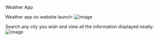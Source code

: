 Weather App

Weather app on website launch:
![image](https://github.com/user-attachments/assets/8d21c20c-7284-4e4f-ae35-dbc245d90c00)

Search any city you wish and view all the information displayed neatly:
![image](https://github.com/user-attachments/assets/482cffda-0575-48d1-995a-442e7e9f91cf)
